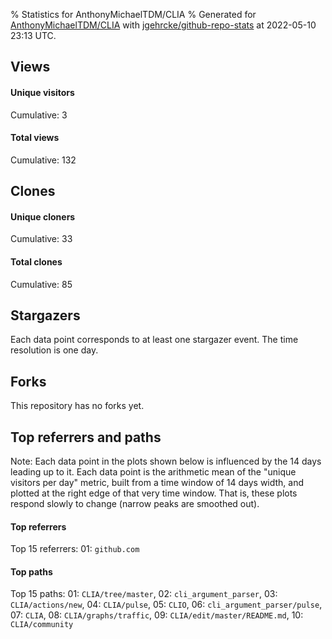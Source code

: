 % Statistics for AnthonyMichaelTDM/CLIA
% Generated for [AnthonyMichaelTDM/CLIA](https://github.com/AnthonyMichaelTDM/CLIA) with [jgehrcke/github-repo-stats](https://github.com/jgehrcke/github-repo-stats) at 2022-05-10 23:13 UTC.


## Views

#### Unique visitors
<div id="chart_views_unique" class="full-width-chart"></div>

Cumulative: 3

#### Total views
<div id="chart_views_total" class="full-width-chart"></div>

Cumulative: 132

<div class="pagebreak-for-print"> </div>

## Clones

#### Unique cloners
<div id="chart_clones_unique" class="full-width-chart"></div>

Cumulative: 33

#### Total clones
<div id="chart_clones_total" class="full-width-chart"></div>

Cumulative: 85



<div class="pagebreak-for-print"> </div>



## Stargazers

Each data point corresponds to at least one stargazer event.
The time resolution is one day.

<div id="chart_stargazers" class="full-width-chart"></div>




## Forks

This repository has no forks yet.



<div class="pagebreak-for-print"> </div>



## Top referrers and paths


Note: Each data point in the plots shown below is influenced by the 14 days
leading up to it. Each data point is the arithmetic mean of the "unique
visitors per day" metric, built from a time window of 14 days width, and
plotted at the right edge of that very time window. That is, these plots
respond slowly to change (narrow peaks are smoothed out).




#### Top referrers


<div id="chart_referrers_top_n_alltime" class="full-width-chart"></div>

Top 15 referrers: 01: `github.com`





#### Top paths


<div id="chart_paths_top_n_alltime" class="full-width-chart"></div>

Top 15 paths: 01: `CLIA/tree/master`, 02: `cli_argument_parser`, 03: `CLIA/actions/new`, 04: `CLIA/pulse`, 05: `CLIO`, 06: `cli_argument_parser/pulse`, 07: `CLIA`, 08: `CLIA/graphs/traffic`, 09: `CLIA/edit/master/README.md`, 10: `CLIA/community`


<script type="text/javascript">
    vegaEmbed('#chart_views_unique', {"$schema": "https://vega.github.io/schema/vega-lite/v4.17.0.json", "config": {"arc": {"fill": "#1b1e23"}, "area": {"fill": "#1b1e23"}, "axisBottom": {"domainColor": "#a9b4c4", "gridColor": "#a9b4c4", "labelColor": "#1b1e23", "labelFont": "relative-mono-11-pitch-pro, Menlo, monospace", "tickColor": "#a9b4c4", "titleColor": "#1b1e23", "titleFont": "relative-mono-11-pitch-pro, Menlo, monospace"}, "axisLeft": {"domainColor": "#a9b4c4", "gridColor": "#a9b4c4", "labelColor": "#1b1e23", "labelFont": "relative-mono-11-pitch-pro, Menlo, monospace", "tickColor": "#a9b4c4", "titleColor": "#1b1e23", "titleFont": "relative-mono-11-pitch-pro, Menlo, monospace"}, "axisX": {"grid": false}, "axisY": {"grid": false, "labelBound": true}, "background": "#FFFFFF", "group": {"fill": "#FFFFFF"}, "header": {"fontWeight": 400, "labelFont": "relative-mono-11-pitch-pro, Menlo, monospace", "titleFont": "relative-mono-11-pitch-pro, Menlo, monospace"}, "legend": {"labelFont": "relative-mono-11-pitch-pro, Menlo, monospace", "symbolSize": 200, "symbolType": "circle", "titleFont": "relative-mono-11-pitch-pro, Menlo, monospace"}, "line": {"color": "#1b1e23", "stroke": "#1b1e23"}, "path": {"stroke": "#1b1e23"}, "point": {"color": "#1b1e23", "cursor": "pointer", "filled": true, "size": 20}, "range": {"category": ["#85a2f7", "#ea9755", "#7eb36a", "#f07071", "#bc85d9", "#e587b6", "#a9b4c4", "#d4c05e", "#64b9c4"]}, "style": {"bar": {"fill": "#1b1e23"}, "text": {"font": "relative-mono-11-pitch-pro, Menlo, monospace", "fontWeight": 400}}, "symbol": {"shape": "circle"}, "title": {"anchor": "start", "font": "relative-mono-11-pitch-pro, Menlo, monospace", "fontWeight": 400}, "trail": {"color": "#1b1e23", "stroke": "#1b1e23"}, "view": {"stroke": null}}, "data": {"name": "data-e171a28b8b294e7272549ec0bc0d02e8"}, "datasets": {"data-e171a28b8b294e7272549ec0bc0d02e8": [{"time": "2022-04-19T00:00:00+00:00", "views_total": 0, "views_unique": 0}, {"time": "2022-04-22T00:00:00+00:00", "views_total": 0, "views_unique": 0}, {"time": "2022-04-25T00:00:00+00:00", "views_total": 0, "views_unique": 0}, {"time": "2022-04-28T00:00:00+00:00", "views_total": 0, "views_unique": 0}, {"time": "2022-05-01T00:00:00+00:00", "views_total": 121, "views_unique": 1}, {"time": "2022-05-02T00:00:00+00:00", "views_total": 8, "views_unique": 1}, {"time": "2022-05-03T00:00:00+00:00", "views_total": 3, "views_unique": 1}, {"time": "2022-05-07T00:00:00+00:00", "views_total": 0, "views_unique": 0}, {"time": "2022-05-10T00:00:00+00:00", "views_total": 0, "views_unique": 0}]}, "encoding": {"tooltip": [{"field": "views_unique", "format": ".1f", "title": "views (u)", "type": "quantitative"}, {"field": "time", "format": "%B %e, %Y", "title": "date", "type": "temporal"}], "x": {"axis": {"labelAngle": 25}, "field": "time", "scale": {"domain": ["2022-04-19", "2022-05-10"]}, "timeUnit": "yearmonthdate", "title": "date", "type": "temporal"}, "y": {"axis": {}, "field": "views_unique", "scale": {"domain": [0, 1.1], "type": "linear", "zero": true}, "title": "unique views per day", "type": "quantitative"}}, "height": 200, "mark": {"point": true, "type": "line"}, "padding": 10, "width": "container"}, {"actions": false, "renderer": "svg"}).catch(console.error);
vegaEmbed('#chart_views_total', {"$schema": "https://vega.github.io/schema/vega-lite/v4.17.0.json", "config": {"arc": {"fill": "#1b1e23"}, "area": {"fill": "#1b1e23"}, "axisBottom": {"domainColor": "#a9b4c4", "gridColor": "#a9b4c4", "labelColor": "#1b1e23", "labelFont": "relative-mono-11-pitch-pro, Menlo, monospace", "tickColor": "#a9b4c4", "titleColor": "#1b1e23", "titleFont": "relative-mono-11-pitch-pro, Menlo, monospace"}, "axisLeft": {"domainColor": "#a9b4c4", "gridColor": "#a9b4c4", "labelColor": "#1b1e23", "labelFont": "relative-mono-11-pitch-pro, Menlo, monospace", "tickColor": "#a9b4c4", "titleColor": "#1b1e23", "titleFont": "relative-mono-11-pitch-pro, Menlo, monospace"}, "axisX": {"grid": false}, "axisY": {"grid": false, "labelBound": true}, "background": "#FFFFFF", "group": {"fill": "#FFFFFF"}, "header": {"fontWeight": 400, "labelFont": "relative-mono-11-pitch-pro, Menlo, monospace", "titleFont": "relative-mono-11-pitch-pro, Menlo, monospace"}, "legend": {"labelFont": "relative-mono-11-pitch-pro, Menlo, monospace", "symbolSize": 200, "symbolType": "circle", "titleFont": "relative-mono-11-pitch-pro, Menlo, monospace"}, "line": {"color": "#1b1e23", "stroke": "#1b1e23"}, "path": {"stroke": "#1b1e23"}, "point": {"color": "#1b1e23", "cursor": "pointer", "filled": true, "size": 20}, "range": {"category": ["#85a2f7", "#ea9755", "#7eb36a", "#f07071", "#bc85d9", "#e587b6", "#a9b4c4", "#d4c05e", "#64b9c4"]}, "style": {"bar": {"fill": "#1b1e23"}, "text": {"font": "relative-mono-11-pitch-pro, Menlo, monospace", "fontWeight": 400}}, "symbol": {"shape": "circle"}, "title": {"anchor": "start", "font": "relative-mono-11-pitch-pro, Menlo, monospace", "fontWeight": 400}, "trail": {"color": "#1b1e23", "stroke": "#1b1e23"}, "view": {"stroke": null}}, "data": {"name": "data-e171a28b8b294e7272549ec0bc0d02e8"}, "datasets": {"data-e171a28b8b294e7272549ec0bc0d02e8": [{"time": "2022-04-19T00:00:00+00:00", "views_total": 0, "views_unique": 0}, {"time": "2022-04-22T00:00:00+00:00", "views_total": 0, "views_unique": 0}, {"time": "2022-04-25T00:00:00+00:00", "views_total": 0, "views_unique": 0}, {"time": "2022-04-28T00:00:00+00:00", "views_total": 0, "views_unique": 0}, {"time": "2022-05-01T00:00:00+00:00", "views_total": 121, "views_unique": 1}, {"time": "2022-05-02T00:00:00+00:00", "views_total": 8, "views_unique": 1}, {"time": "2022-05-03T00:00:00+00:00", "views_total": 3, "views_unique": 1}, {"time": "2022-05-07T00:00:00+00:00", "views_total": 0, "views_unique": 0}, {"time": "2022-05-10T00:00:00+00:00", "views_total": 0, "views_unique": 0}]}, "encoding": {"tooltip": [{"field": "views_total", "format": ".1f", "title": "views (t)", "type": "quantitative"}, {"field": "time", "format": "%B %e, %Y", "title": "date", "type": "temporal"}], "x": {"axis": {"labelAngle": 25}, "field": "time", "scale": {"domain": ["2022-04-19", "2022-05-10"]}, "timeUnit": "yearmonthdate", "title": "date", "type": "temporal"}, "y": {"axis": {"values": [1, 10, 50, 100, 500, 1000, 5000, 10000]}, "field": "views_total", "scale": {"domain": [0, 133.10000000000002], "type": "symlog", "zero": true}, "title": "total views per day", "type": "quantitative"}}, "height": 200, "mark": {"point": true, "type": "line"}, "padding": 10, "width": "container"}, {"actions": false, "renderer": "svg"}).catch(console.error);
vegaEmbed('#chart_clones_unique', {"$schema": "https://vega.github.io/schema/vega-lite/v4.17.0.json", "config": {"arc": {"fill": "#1b1e23"}, "area": {"fill": "#1b1e23"}, "axisBottom": {"domainColor": "#a9b4c4", "gridColor": "#a9b4c4", "labelColor": "#1b1e23", "labelFont": "relative-mono-11-pitch-pro, Menlo, monospace", "tickColor": "#a9b4c4", "titleColor": "#1b1e23", "titleFont": "relative-mono-11-pitch-pro, Menlo, monospace"}, "axisLeft": {"domainColor": "#a9b4c4", "gridColor": "#a9b4c4", "labelColor": "#1b1e23", "labelFont": "relative-mono-11-pitch-pro, Menlo, monospace", "tickColor": "#a9b4c4", "titleColor": "#1b1e23", "titleFont": "relative-mono-11-pitch-pro, Menlo, monospace"}, "axisX": {"grid": false}, "axisY": {"grid": false, "labelBound": true}, "background": "#FFFFFF", "group": {"fill": "#FFFFFF"}, "header": {"fontWeight": 400, "labelFont": "relative-mono-11-pitch-pro, Menlo, monospace", "titleFont": "relative-mono-11-pitch-pro, Menlo, monospace"}, "legend": {"labelFont": "relative-mono-11-pitch-pro, Menlo, monospace", "symbolSize": 200, "symbolType": "circle", "titleFont": "relative-mono-11-pitch-pro, Menlo, monospace"}, "line": {"color": "#1b1e23", "stroke": "#1b1e23"}, "path": {"stroke": "#1b1e23"}, "point": {"color": "#1b1e23", "cursor": "pointer", "filled": true, "size": 20}, "range": {"category": ["#85a2f7", "#ea9755", "#7eb36a", "#f07071", "#bc85d9", "#e587b6", "#a9b4c4", "#d4c05e", "#64b9c4"]}, "style": {"bar": {"fill": "#1b1e23"}, "text": {"font": "relative-mono-11-pitch-pro, Menlo, monospace", "fontWeight": 400}}, "symbol": {"shape": "circle"}, "title": {"anchor": "start", "font": "relative-mono-11-pitch-pro, Menlo, monospace", "fontWeight": 400}, "trail": {"color": "#1b1e23", "stroke": "#1b1e23"}, "view": {"stroke": null}}, "data": {"name": "data-8971e9de7151b6593dd8b975b83139ef"}, "datasets": {"data-8971e9de7151b6593dd8b975b83139ef": [{"clones_total": 1, "clones_unique": 1, "time": "2022-04-19T00:00:00+00:00"}, {"clones_total": 1, "clones_unique": 1, "time": "2022-04-22T00:00:00+00:00"}, {"clones_total": 1, "clones_unique": 1, "time": "2022-04-25T00:00:00+00:00"}, {"clones_total": 1, "clones_unique": 1, "time": "2022-04-28T00:00:00+00:00"}, {"clones_total": 67, "clones_unique": 18, "time": "2022-05-01T00:00:00+00:00"}, {"clones_total": 12, "clones_unique": 9, "time": "2022-05-02T00:00:00+00:00"}, {"clones_total": 0, "clones_unique": 0, "time": "2022-05-03T00:00:00+00:00"}, {"clones_total": 1, "clones_unique": 1, "time": "2022-05-07T00:00:00+00:00"}, {"clones_total": 1, "clones_unique": 1, "time": "2022-05-10T00:00:00+00:00"}]}, "encoding": {"tooltip": [{"field": "clones_unique", "format": ".1f", "title": "clones (u)", "type": "quantitative"}, {"field": "time", "format": "%B %e, %Y", "title": "date", "type": "temporal"}], "x": {"axis": {"labelAngle": 25}, "field": "time", "scale": {"domain": ["2022-04-19", "2022-05-10"]}, "timeUnit": "yearmonthdate", "title": "date", "type": "temporal"}, "y": {"axis": {}, "field": "clones_unique", "scale": {"domain": [0, 19.8], "type": "linear", "zero": true}, "title": "unique clones per day", "type": "quantitative"}}, "height": 200, "mark": {"point": true, "type": "line"}, "padding": 10, "width": "container"}, {"actions": false, "renderer": "svg"}).catch(console.error);
vegaEmbed('#chart_clones_total', {"$schema": "https://vega.github.io/schema/vega-lite/v4.17.0.json", "config": {"arc": {"fill": "#1b1e23"}, "area": {"fill": "#1b1e23"}, "axisBottom": {"domainColor": "#a9b4c4", "gridColor": "#a9b4c4", "labelColor": "#1b1e23", "labelFont": "relative-mono-11-pitch-pro, Menlo, monospace", "tickColor": "#a9b4c4", "titleColor": "#1b1e23", "titleFont": "relative-mono-11-pitch-pro, Menlo, monospace"}, "axisLeft": {"domainColor": "#a9b4c4", "gridColor": "#a9b4c4", "labelColor": "#1b1e23", "labelFont": "relative-mono-11-pitch-pro, Menlo, monospace", "tickColor": "#a9b4c4", "titleColor": "#1b1e23", "titleFont": "relative-mono-11-pitch-pro, Menlo, monospace"}, "axisX": {"grid": false}, "axisY": {"grid": false, "labelBound": true}, "background": "#FFFFFF", "group": {"fill": "#FFFFFF"}, "header": {"fontWeight": 400, "labelFont": "relative-mono-11-pitch-pro, Menlo, monospace", "titleFont": "relative-mono-11-pitch-pro, Menlo, monospace"}, "legend": {"labelFont": "relative-mono-11-pitch-pro, Menlo, monospace", "symbolSize": 200, "symbolType": "circle", "titleFont": "relative-mono-11-pitch-pro, Menlo, monospace"}, "line": {"color": "#1b1e23", "stroke": "#1b1e23"}, "path": {"stroke": "#1b1e23"}, "point": {"color": "#1b1e23", "cursor": "pointer", "filled": true, "size": 20}, "range": {"category": ["#85a2f7", "#ea9755", "#7eb36a", "#f07071", "#bc85d9", "#e587b6", "#a9b4c4", "#d4c05e", "#64b9c4"]}, "style": {"bar": {"fill": "#1b1e23"}, "text": {"font": "relative-mono-11-pitch-pro, Menlo, monospace", "fontWeight": 400}}, "symbol": {"shape": "circle"}, "title": {"anchor": "start", "font": "relative-mono-11-pitch-pro, Menlo, monospace", "fontWeight": 400}, "trail": {"color": "#1b1e23", "stroke": "#1b1e23"}, "view": {"stroke": null}}, "data": {"name": "data-8971e9de7151b6593dd8b975b83139ef"}, "datasets": {"data-8971e9de7151b6593dd8b975b83139ef": [{"clones_total": 1, "clones_unique": 1, "time": "2022-04-19T00:00:00+00:00"}, {"clones_total": 1, "clones_unique": 1, "time": "2022-04-22T00:00:00+00:00"}, {"clones_total": 1, "clones_unique": 1, "time": "2022-04-25T00:00:00+00:00"}, {"clones_total": 1, "clones_unique": 1, "time": "2022-04-28T00:00:00+00:00"}, {"clones_total": 67, "clones_unique": 18, "time": "2022-05-01T00:00:00+00:00"}, {"clones_total": 12, "clones_unique": 9, "time": "2022-05-02T00:00:00+00:00"}, {"clones_total": 0, "clones_unique": 0, "time": "2022-05-03T00:00:00+00:00"}, {"clones_total": 1, "clones_unique": 1, "time": "2022-05-07T00:00:00+00:00"}, {"clones_total": 1, "clones_unique": 1, "time": "2022-05-10T00:00:00+00:00"}]}, "encoding": {"tooltip": [{"field": "clones_total", "format": ".1f", "title": "clones (t)", "type": "quantitative"}, {"field": "time", "format": "%B %e, %Y", "title": "date", "type": "temporal"}], "x": {"axis": {"labelAngle": 25}, "field": "time", "scale": {"domain": ["2022-04-19", "2022-05-10"]}, "timeUnit": "yearmonthdate", "title": "date", "type": "temporal"}, "y": {"axis": {}, "field": "clones_total", "scale": {"domain": [0, 73.7], "type": "linear", "zero": true}, "title": "total clones per day", "type": "quantitative"}}, "height": 200, "mark": {"point": true, "type": "line"}, "padding": 10, "width": "container"}, {"actions": false, "renderer": "svg"}).catch(console.error);
vegaEmbed('#chart_stargazers', {"$schema": "https://vega.github.io/schema/vega-lite/v4.17.0.json", "config": {"arc": {"fill": "#1b1e23"}, "area": {"fill": "#1b1e23"}, "axisBottom": {"domainColor": "#a9b4c4", "gridColor": "#a9b4c4", "labelColor": "#1b1e23", "labelFont": "relative-mono-11-pitch-pro, Menlo, monospace", "tickColor": "#a9b4c4", "titleColor": "#1b1e23", "titleFont": "relative-mono-11-pitch-pro, Menlo, monospace"}, "axisLeft": {"domainColor": "#a9b4c4", "gridColor": "#a9b4c4", "labelColor": "#1b1e23", "labelFont": "relative-mono-11-pitch-pro, Menlo, monospace", "tickColor": "#a9b4c4", "titleColor": "#1b1e23", "titleFont": "relative-mono-11-pitch-pro, Menlo, monospace"}, "axisX": {"grid": false}, "axisY": {"grid": false}, "background": "#FFFFFF", "group": {"fill": "#FFFFFF"}, "header": {"fontWeight": 400, "labelFont": "relative-mono-11-pitch-pro, Menlo, monospace", "titleFont": "relative-mono-11-pitch-pro, Menlo, monospace"}, "legend": {"labelFont": "relative-mono-11-pitch-pro, Menlo, monospace", "symbolSize": 200, "symbolType": "circle", "titleFont": "relative-mono-11-pitch-pro, Menlo, monospace"}, "line": {"color": "#1b1e23", "stroke": "#1b1e23"}, "path": {"stroke": "#1b1e23"}, "point": {"color": "#1b1e23", "cursor": "pointer", "filled": true, "size": 50}, "range": {"category": ["#85a2f7", "#ea9755", "#7eb36a", "#f07071", "#bc85d9", "#e587b6", "#a9b4c4", "#d4c05e", "#64b9c4"]}, "style": {"bar": {"fill": "#1b1e23"}, "text": {"font": "relative-mono-11-pitch-pro, Menlo, monospace", "fontWeight": 400}}, "symbol": {"shape": "circle"}, "title": {"anchor": "start", "font": "relative-mono-11-pitch-pro, Menlo, monospace", "fontWeight": 400}, "trail": {"color": "#1b1e23", "stroke": "#1b1e23"}, "view": {"stroke": null}}, "data": {"name": "data-925cbee5281f0144e92b61c26ba3930c"}, "datasets": {"data-925cbee5281f0144e92b61c26ba3930c": [{"stars_cumulative": 1, "time": "2022-05-01T17:53:49+00:00"}]}, "encoding": {"tooltip": [{"field": "stars_cumulative", "format": "d", "title": "stars", "type": "quantitative"}, {"field": "time", "format": "%B %e, %Y", "title": "date", "type": "temporal"}], "x": {"axis": {"labelAngle": 25}, "field": "time", "scale": {"domain": ["2022-04-19", "2022-05-10"]}, "timeUnit": "yearmonthdate", "title": "date", "type": "temporal"}, "y": {"field": "stars_cumulative", "scale": {"domain": [0, 1.1], "zero": true}, "title": "stargazer count (cumulative)", "type": "quantitative"}}, "height": 300, "mark": {"point": true, "type": "line"}, "padding": 10, "width": "container"}, {"actions": false, "renderer": "svg"}).catch(console.error);
vegaEmbed('#chart_referrers_top_n_alltime', {"$schema": "https://vega.github.io/schema/vega-lite/v4.17.0.json", "config": {"arc": {"fill": "#1b1e23"}, "area": {"fill": "#1b1e23"}, "axisBottom": {"domainColor": "#a9b4c4", "gridColor": "#a9b4c4", "labelColor": "#1b1e23", "labelFont": "relative-mono-11-pitch-pro, Menlo, monospace", "tickColor": "#a9b4c4", "titleColor": "#1b1e23", "titleFont": "relative-mono-11-pitch-pro, Menlo, monospace"}, "axisLeft": {"domainColor": "#a9b4c4", "gridColor": "#a9b4c4", "labelColor": "#1b1e23", "labelFont": "relative-mono-11-pitch-pro, Menlo, monospace", "tickColor": "#a9b4c4", "titleColor": "#1b1e23", "titleFont": "relative-mono-11-pitch-pro, Menlo, monospace"}, "axisX": {"grid": false}, "axisY": {"grid": false}, "background": "#FFFFFF", "group": {"fill": "#FFFFFF"}, "header": {"fontWeight": 400, "labelFont": "relative-mono-11-pitch-pro, Menlo, monospace", "titleFont": "relative-mono-11-pitch-pro, Menlo, monospace"}, "legend": {"labelFont": "relative-mono-11-pitch-pro, Menlo, monospace", "symbolSize": 200, "symbolType": "circle", "titleFont": "relative-mono-11-pitch-pro, Menlo, monospace"}, "line": {"color": "#1b1e23", "stroke": "#1b1e23"}, "path": {"stroke": "#1b1e23"}, "point": {"color": "#1b1e23", "cursor": "pointer", "filled": true, "size": 30}, "range": {"category": ["#85a2f7", "#ea9755", "#7eb36a", "#f07071", "#bc85d9", "#e587b6", "#a9b4c4", "#d4c05e", "#64b9c4"]}, "style": {"bar": {"fill": "#1b1e23"}, "text": {"font": "relative-mono-11-pitch-pro, Menlo, monospace", "fontWeight": 400}}, "symbol": {"shape": "circle"}, "title": {"anchor": "start", "font": "relative-mono-11-pitch-pro, Menlo, monospace", "fontWeight": 400}, "trail": {"color": "#1b1e23", "stroke": "#1b1e23"}, "view": {"stroke": null}}, "data": {"name": "data-19e86af37de8ea39e2cfddaf599fe7b8"}, "datasets": {"data-19e86af37de8ea39e2cfddaf599fe7b8": [{"referrer": "github.com", "time": "2022-05-02T00:00:00+00:00", "views_unique": 1, "views_unique_norm": 0.07142857142857142}, {"referrer": "github.com", "time": "2022-05-03T00:00:00+00:00", "views_unique": 1, "views_unique_norm": 0.07142857142857142}, {"referrer": "github.com", "time": "2022-05-04T00:00:00+00:00", "views_unique": 1, "views_unique_norm": 0.07142857142857142}, {"referrer": "github.com", "time": "2022-05-05T00:00:00+00:00", "views_unique": 1, "views_unique_norm": 0.07142857142857142}, {"referrer": "github.com", "time": "2022-05-06T00:00:00+00:00", "views_unique": 1, "views_unique_norm": 0.07142857142857142}, {"referrer": "github.com", "time": "2022-05-07T00:00:00+00:00", "views_unique": 1, "views_unique_norm": 0.07142857142857142}, {"referrer": "github.com", "time": "2022-05-08T00:00:00+00:00", "views_unique": 1, "views_unique_norm": 0.07142857142857142}, {"referrer": "github.com", "time": "2022-05-09T00:00:00+00:00", "views_unique": 1, "views_unique_norm": 0.07142857142857142}, {"referrer": "github.com", "time": "2022-05-10T00:00:00+00:00", "views_unique": 1, "views_unique_norm": 0.07142857142857142}]}, "encoding": {"color": {"field": "referrer", "legend": {"direction": "vertical", "orient": "top", "title": "Legend:"}, "sort": {"field": "order"}, "type": "nominal"}, "tooltip": [{"field": "referrer", "type": "nominal"}, {"field": "views_unique_norm", "format": ".2f", "title": "views (14d mean)", "type": "quantitative"}, {"field": "time", "format": "%B %e, %Y", "title": "date", "type": "temporal"}], "x": {"axis": {"labelAngle": 25}, "field": "time", "scale": {"domain": ["2022-04-19", "2022-05-10"]}, "timeUnit": "yearmonthdate", "title": "date", "type": "temporal"}, "y": {"field": "views_unique_norm", "scale": {"domain": [0, 0.07857142857142857], "type": "linear", "zero": true}, "title": "unique visitors per day (mean from last 14 days)", "type": "quantitative"}}, "height": 300, "mark": {"point": true, "type": "line"}, "padding": 10, "width": "container"}, {"actions": false, "renderer": "svg"}).catch(console.error);
vegaEmbed('#chart_paths_top_n_alltime', {"$schema": "https://vega.github.io/schema/vega-lite/v4.17.0.json", "config": {"arc": {"fill": "#1b1e23"}, "area": {"fill": "#1b1e23"}, "axisBottom": {"domainColor": "#a9b4c4", "gridColor": "#a9b4c4", "labelColor": "#1b1e23", "labelFont": "relative-mono-11-pitch-pro, Menlo, monospace", "tickColor": "#a9b4c4", "titleColor": "#1b1e23", "titleFont": "relative-mono-11-pitch-pro, Menlo, monospace"}, "axisLeft": {"domainColor": "#a9b4c4", "gridColor": "#a9b4c4", "labelColor": "#1b1e23", "labelFont": "relative-mono-11-pitch-pro, Menlo, monospace", "tickColor": "#a9b4c4", "titleColor": "#1b1e23", "titleFont": "relative-mono-11-pitch-pro, Menlo, monospace"}, "axisX": {"grid": false}, "axisY": {"grid": false}, "background": "#FFFFFF", "group": {"fill": "#FFFFFF"}, "header": {"fontWeight": 400, "labelFont": "relative-mono-11-pitch-pro, Menlo, monospace", "titleFont": "relative-mono-11-pitch-pro, Menlo, monospace"}, "legend": {"labelFont": "relative-mono-11-pitch-pro, Menlo, monospace", "symbolSize": 200, "symbolType": "circle", "titleFont": "relative-mono-11-pitch-pro, Menlo, monospace"}, "line": {"color": "#1b1e23", "stroke": "#1b1e23"}, "path": {"stroke": "#1b1e23"}, "point": {"color": "#1b1e23", "cursor": "pointer", "filled": true, "size": 30}, "range": {"category": ["#85a2f7", "#ea9755", "#7eb36a", "#f07071", "#bc85d9", "#e587b6", "#a9b4c4", "#d4c05e", "#64b9c4"]}, "style": {"bar": {"fill": "#1b1e23"}, "text": {"font": "relative-mono-11-pitch-pro, Menlo, monospace", "fontWeight": 400}}, "symbol": {"shape": "circle"}, "title": {"anchor": "start", "font": "relative-mono-11-pitch-pro, Menlo, monospace", "fontWeight": 400}, "trail": {"color": "#1b1e23", "stroke": "#1b1e23"}, "view": {"stroke": null}}, "data": {"name": "data-d1ffb0155693ba909031b6bffc1e6cb3"}, "datasets": {"data-d1ffb0155693ba909031b6bffc1e6cb3": [{"path": "CLIA/tree/master", "time": "2022-05-02T00:00:00+00:00", "views_unique": 1, "views_unique_norm": 0.07142857142857142}, {"path": "CLIA/tree/master", "time": "2022-05-03T00:00:00+00:00", "views_unique": 1, "views_unique_norm": 0.07142857142857142}, {"path": "CLIA/tree/master", "time": "2022-05-04T00:00:00+00:00", "views_unique": 1, "views_unique_norm": 0.07142857142857142}, {"path": "CLIA/tree/master", "time": "2022-05-05T00:00:00+00:00", "views_unique": 1, "views_unique_norm": 0.07142857142857142}, {"path": "CLIA/tree/master", "time": "2022-05-06T00:00:00+00:00", "views_unique": 1, "views_unique_norm": 0.07142857142857142}, {"path": "CLIA/tree/master", "time": "2022-05-07T00:00:00+00:00", "views_unique": 1, "views_unique_norm": 0.07142857142857142}, {"path": "CLIA/tree/master", "time": "2022-05-08T00:00:00+00:00", "views_unique": 1, "views_unique_norm": 0.07142857142857142}, {"path": "CLIA/tree/master", "time": "2022-05-09T00:00:00+00:00", "views_unique": 1, "views_unique_norm": 0.07142857142857142}, {"path": "CLIA/tree/master", "time": "2022-05-10T00:00:00+00:00", "views_unique": 1, "views_unique_norm": 0.07142857142857142}, {"path": "cli_argument_parser", "time": "2022-05-02T00:00:00+00:00", "views_unique": 1, "views_unique_norm": 0.07142857142857142}, {"path": "cli_argument_parser", "time": "2022-05-03T00:00:00+00:00", "views_unique": 1, "views_unique_norm": 0.07142857142857142}, {"path": "cli_argument_parser", "time": "2022-05-04T00:00:00+00:00", "views_unique": 1, "views_unique_norm": 0.07142857142857142}, {"path": "cli_argument_parser", "time": "2022-05-05T00:00:00+00:00", "views_unique": 1, "views_unique_norm": 0.07142857142857142}, {"path": "cli_argument_parser", "time": "2022-05-06T00:00:00+00:00", "views_unique": 1, "views_unique_norm": 0.07142857142857142}, {"path": "cli_argument_parser", "time": "2022-05-07T00:00:00+00:00", "views_unique": 1, "views_unique_norm": 0.07142857142857142}, {"path": "cli_argument_parser", "time": "2022-05-08T00:00:00+00:00", "views_unique": 1, "views_unique_norm": 0.07142857142857142}, {"path": "cli_argument_parser", "time": "2022-05-09T00:00:00+00:00", "views_unique": 1, "views_unique_norm": 0.07142857142857142}, {"path": "cli_argument_parser", "time": "2022-05-10T00:00:00+00:00", "views_unique": 1, "views_unique_norm": 0.07142857142857142}, {"path": "CLIA/actions/new", "time": "2022-05-02T00:00:00+00:00", "views_unique": 1, "views_unique_norm": 0.07142857142857142}, {"path": "CLIA/actions/new", "time": "2022-05-03T00:00:00+00:00", "views_unique": 1, "views_unique_norm": 0.07142857142857142}, {"path": "CLIA/actions/new", "time": "2022-05-04T00:00:00+00:00", "views_unique": 1, "views_unique_norm": 0.07142857142857142}, {"path": "CLIA/actions/new", "time": "2022-05-05T00:00:00+00:00", "views_unique": 1, "views_unique_norm": 0.07142857142857142}, {"path": "CLIA/actions/new", "time": "2022-05-06T00:00:00+00:00", "views_unique": 1, "views_unique_norm": 0.07142857142857142}, {"path": "CLIA/actions/new", "time": "2022-05-07T00:00:00+00:00", "views_unique": 1, "views_unique_norm": 0.07142857142857142}, {"path": "CLIA/actions/new", "time": "2022-05-08T00:00:00+00:00", "views_unique": 1, "views_unique_norm": 0.07142857142857142}, {"path": "CLIA/actions/new", "time": "2022-05-09T00:00:00+00:00", "views_unique": 1, "views_unique_norm": 0.07142857142857142}, {"path": "CLIA/actions/new", "time": "2022-05-10T00:00:00+00:00", "views_unique": 1, "views_unique_norm": 0.07142857142857142}, {"path": "CLIA/pulse", "time": "2022-05-02T00:00:00+00:00", "views_unique": 1, "views_unique_norm": 0.07142857142857142}, {"path": "CLIA/pulse", "time": "2022-05-03T00:00:00+00:00", "views_unique": 1, "views_unique_norm": 0.07142857142857142}, {"path": "CLIA/pulse", "time": "2022-05-04T00:00:00+00:00", "views_unique": 1, "views_unique_norm": 0.07142857142857142}, {"path": "CLIA/pulse", "time": "2022-05-05T00:00:00+00:00", "views_unique": 1, "views_unique_norm": 0.07142857142857142}, {"path": "CLIA/pulse", "time": "2022-05-06T00:00:00+00:00", "views_unique": 1, "views_unique_norm": 0.07142857142857142}, {"path": "CLIA/pulse", "time": "2022-05-07T00:00:00+00:00", "views_unique": 1, "views_unique_norm": 0.07142857142857142}, {"path": "CLIA/pulse", "time": "2022-05-08T00:00:00+00:00", "views_unique": 1, "views_unique_norm": 0.07142857142857142}, {"path": "CLIA/pulse", "time": "2022-05-09T00:00:00+00:00", "views_unique": 1, "views_unique_norm": 0.07142857142857142}, {"path": "CLIA/pulse", "time": "2022-05-10T00:00:00+00:00", "views_unique": 1, "views_unique_norm": 0.07142857142857142}, {"path": "CLIO", "time": "2022-05-02T00:00:00+00:00", "views_unique": 1, "views_unique_norm": 0.07142857142857142}, {"path": "CLIO", "time": "2022-05-03T00:00:00+00:00", "views_unique": 1, "views_unique_norm": 0.07142857142857142}, {"path": "CLIO", "time": "2022-05-04T00:00:00+00:00", "views_unique": 1, "views_unique_norm": 0.07142857142857142}, {"path": "CLIO", "time": "2022-05-05T00:00:00+00:00", "views_unique": 1, "views_unique_norm": 0.07142857142857142}, {"path": "CLIO", "time": "2022-05-06T00:00:00+00:00", "views_unique": 1, "views_unique_norm": 0.07142857142857142}, {"path": "CLIO", "time": "2022-05-07T00:00:00+00:00", "views_unique": 1, "views_unique_norm": 0.07142857142857142}, {"path": "CLIO", "time": "2022-05-08T00:00:00+00:00", "views_unique": 1, "views_unique_norm": 0.07142857142857142}, {"path": "CLIO", "time": "2022-05-09T00:00:00+00:00", "views_unique": 1, "views_unique_norm": 0.07142857142857142}, {"path": "CLIO", "time": "2022-05-10T00:00:00+00:00", "views_unique": 1, "views_unique_norm": 0.07142857142857142}, {"path": "cli_argument_parser/pulse", "time": "2022-05-02T00:00:00+00:00", "views_unique": 1, "views_unique_norm": 0.07142857142857142}, {"path": "cli_argument_parser/pulse", "time": "2022-05-03T00:00:00+00:00", "views_unique": 1, "views_unique_norm": 0.07142857142857142}, {"path": "cli_argument_parser/pulse", "time": "2022-05-04T00:00:00+00:00", "views_unique": 1, "views_unique_norm": 0.07142857142857142}, {"path": "cli_argument_parser/pulse", "time": "2022-05-05T00:00:00+00:00", "views_unique": 1, "views_unique_norm": 0.07142857142857142}, {"path": "cli_argument_parser/pulse", "time": "2022-05-06T00:00:00+00:00", "views_unique": 1, "views_unique_norm": 0.07142857142857142}, {"path": "cli_argument_parser/pulse", "time": "2022-05-07T00:00:00+00:00", "views_unique": 1, "views_unique_norm": 0.07142857142857142}, {"path": "cli_argument_parser/pulse", "time": "2022-05-08T00:00:00+00:00", "views_unique": 1, "views_unique_norm": 0.07142857142857142}, {"path": "cli_argument_parser/pulse", "time": "2022-05-09T00:00:00+00:00", "views_unique": 1, "views_unique_norm": 0.07142857142857142}, {"path": "cli_argument_parser/pulse", "time": "2022-05-10T00:00:00+00:00", "views_unique": 1, "views_unique_norm": 0.07142857142857142}, {"path": "CLIA", "time": "2022-05-02T00:00:00+00:00", "views_unique": 1, "views_unique_norm": 0.07142857142857142}, {"path": "CLIA", "time": "2022-05-03T00:00:00+00:00", "views_unique": 1, "views_unique_norm": 0.07142857142857142}, {"path": "CLIA", "time": "2022-05-04T00:00:00+00:00", "views_unique": 1, "views_unique_norm": 0.07142857142857142}, {"path": "CLIA", "time": "2022-05-05T00:00:00+00:00", "views_unique": 1, "views_unique_norm": 0.07142857142857142}, {"path": "CLIA", "time": "2022-05-06T00:00:00+00:00", "views_unique": 1, "views_unique_norm": 0.07142857142857142}, {"path": "CLIA", "time": "2022-05-07T00:00:00+00:00", "views_unique": 1, "views_unique_norm": 0.07142857142857142}, {"path": "CLIA", "time": "2022-05-08T00:00:00+00:00", "views_unique": 1, "views_unique_norm": 0.07142857142857142}, {"path": "CLIA", "time": "2022-05-09T00:00:00+00:00", "views_unique": 1, "views_unique_norm": 0.07142857142857142}, {"path": "CLIA", "time": "2022-05-10T00:00:00+00:00", "views_unique": 1, "views_unique_norm": 0.07142857142857142}, {"path": "CLIA/graphs/traffic", "time": "2022-05-02T00:00:00+00:00", "views_unique": 1, "views_unique_norm": 0.07142857142857142}, {"path": "CLIA/graphs/traffic", "time": "2022-05-03T00:00:00+00:00", "views_unique": 1, "views_unique_norm": 0.07142857142857142}, {"path": "CLIA/graphs/traffic", "time": "2022-05-04T00:00:00+00:00", "views_unique": 1, "views_unique_norm": 0.07142857142857142}, {"path": "CLIA/graphs/traffic", "time": "2022-05-05T00:00:00+00:00", "views_unique": 1, "views_unique_norm": 0.07142857142857142}, {"path": "CLIA/graphs/traffic", "time": "2022-05-06T00:00:00+00:00", "views_unique": 1, "views_unique_norm": 0.07142857142857142}, {"path": "CLIA/graphs/traffic", "time": "2022-05-07T00:00:00+00:00", "views_unique": 1, "views_unique_norm": 0.07142857142857142}, {"path": "CLIA/graphs/traffic", "time": "2022-05-08T00:00:00+00:00", "views_unique": 1, "views_unique_norm": 0.07142857142857142}, {"path": "CLIA/graphs/traffic", "time": "2022-05-09T00:00:00+00:00", "views_unique": 1, "views_unique_norm": 0.07142857142857142}, {"path": "CLIA/graphs/traffic", "time": "2022-05-10T00:00:00+00:00", "views_unique": 1, "views_unique_norm": 0.07142857142857142}, {"path": "CLIA/edit/master/README.md", "time": "2022-05-02T00:00:00+00:00", "views_unique": 1, "views_unique_norm": 0.07142857142857142}, {"path": "CLIA/edit/master/README.md", "time": "2022-05-03T00:00:00+00:00", "views_unique": 1, "views_unique_norm": 0.07142857142857142}, {"path": "CLIA/edit/master/README.md", "time": "2022-05-04T00:00:00+00:00", "views_unique": 1, "views_unique_norm": 0.07142857142857142}, {"path": "CLIA/edit/master/README.md", "time": "2022-05-05T00:00:00+00:00", "views_unique": 1, "views_unique_norm": 0.07142857142857142}, {"path": "CLIA/edit/master/README.md", "time": "2022-05-06T00:00:00+00:00", "views_unique": 1, "views_unique_norm": 0.07142857142857142}, {"path": "CLIA/edit/master/README.md", "time": "2022-05-07T00:00:00+00:00", "views_unique": 1, "views_unique_norm": 0.07142857142857142}, {"path": "CLIA/edit/master/README.md", "time": "2022-05-08T00:00:00+00:00", "views_unique": 1, "views_unique_norm": 0.07142857142857142}, {"path": "CLIA/edit/master/README.md", "time": "2022-05-09T00:00:00+00:00", "views_unique": 1, "views_unique_norm": 0.07142857142857142}, {"path": "CLIA/edit/master/README.md", "time": "2022-05-10T00:00:00+00:00", "views_unique": 1, "views_unique_norm": 0.07142857142857142}, {"path": "CLIA/community", "time": "2022-05-02T00:00:00+00:00", "views_unique": 1, "views_unique_norm": 0.07142857142857142}, {"path": "CLIA/community", "time": "2022-05-03T00:00:00+00:00", "views_unique": 1, "views_unique_norm": 0.07142857142857142}, {"path": "CLIA/community", "time": "2022-05-04T00:00:00+00:00", "views_unique": 1, "views_unique_norm": 0.07142857142857142}, {"path": "CLIA/community", "time": "2022-05-05T00:00:00+00:00", "views_unique": 1, "views_unique_norm": 0.07142857142857142}, {"path": "CLIA/community", "time": "2022-05-06T00:00:00+00:00", "views_unique": 1, "views_unique_norm": 0.07142857142857142}, {"path": "CLIA/community", "time": "2022-05-07T00:00:00+00:00", "views_unique": 1, "views_unique_norm": 0.07142857142857142}, {"path": "CLIA/community", "time": "2022-05-08T00:00:00+00:00", "views_unique": 1, "views_unique_norm": 0.07142857142857142}, {"path": "CLIA/community", "time": "2022-05-09T00:00:00+00:00", "views_unique": 1, "views_unique_norm": 0.07142857142857142}, {"path": "CLIA/community", "time": "2022-05-10T00:00:00+00:00", "views_unique": 1, "views_unique_norm": 0.07142857142857142}]}, "encoding": {"color": {"field": "path", "legend": {"direction": "vertical", "orient": "top", "title": "Legend:"}, "sort": {"field": "order"}, "type": "nominal"}, "tooltip": [{"field": "path", "type": "nominal"}, {"field": "views_unique_norm", "format": ".2f", "title": "views (14d mean)", "type": "quantitative"}, {"field": "time", "format": "%B %e, %Y", "title": "date", "type": "temporal"}], "x": {"axis": {"labelAngle": 25}, "field": "time", "scale": {"domain": ["2022-04-19", "2022-05-10"]}, "timeUnit": "yearmonthdate", "title": "date", "type": "temporal"}, "y": {"field": "views_unique_norm", "scale": {"domain": [0, 0.07857142857142857], "type": "linear", "zero": true}, "title": "unique visitors per day (mean from last 14 days)", "type": "quantitative"}}, "height": 300, "mark": {"point": true, "type": "line"}, "padding": 10, "width": "container"}, {"actions": false, "renderer": "svg"}).catch(console.error);
    </script>